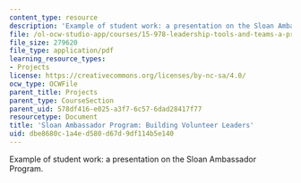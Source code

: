 ```yaml
---
content_type: resource
description: 'Example of student work: a presentation on the Sloan Ambassador Program.'
file: /ol-ocw-studio-app/courses/15-978-leadership-tools-and-teams-a-product-development-lab-spring-2007/dbe8680c1a4ed580d67d9df114b5e140_ambassador.pdf
file_size: 279620
file_type: application/pdf
learning_resource_types:
- Projects
license: https://creativecommons.org/licenses/by-nc-sa/4.0/
ocw_type: OCWFile
parent_title: Projects
parent_type: CourseSection
parent_uid: 578df416-e025-a3f7-6c57-6dad28417f77
resourcetype: Document
title: 'Sloan Ambassador Program: Building Volunteer Leaders'
uid: dbe8680c-1a4e-d580-d67d-9df114b5e140
---
```

Example of student work: a presentation on the Sloan Ambassador Program.